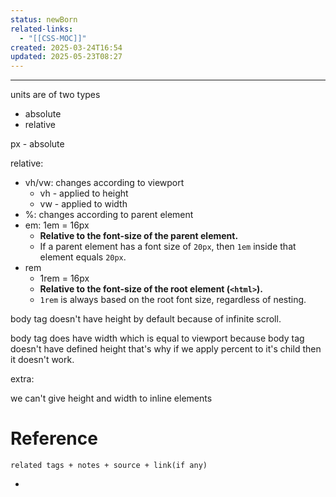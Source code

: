 ```yaml
---
status: newBorn
related-links:
  - "[[CSS-MOC]]"
created: 2025-03-24T16:54
updated: 2025-05-23T08:27
---
```

---

units are of two types
- absolute
- relative

px - absolute

relative:
- vh/vw: changes according to viewport
	- vh - applied to height
	- vw - applied to width
- %: changes according to parent element
- em: 
    1em = 16px
    - **Relative to the font-size of the **parent** element.**
    - If a parent element has a font size of `20px`, then `1em` inside that element equals `20px`.
- rem
    - 1rem = 16px
    - **Relative to the font-size of the **root** element (`<html>`).**
    - `1rem` is always based on the root font size, regardless of nesting.



body tag doesn't have height by default because of infinite scroll.

body tag does have width which is equal to viewport
because body tag doesn't have defined height that's why if we apply percent to it's child then it doesn't work.



extra:

we can't give height and width to inline elements



# Reference
`related tags + notes + source + link(if any)`
 

- 